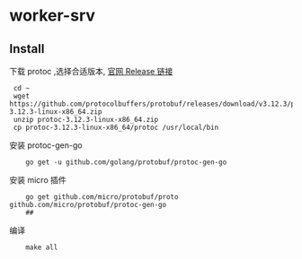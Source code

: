 # worker-srv

## Install

下载 protoc ,选择合适版本, [官网 Release 链接](https://github.com/protocolbuffers/protobuf/releases)        

```shell
 cd ~
 wget https://github.com/protocolbuffers/protobuf/releases/download/v3.12.3/protoc-3.12.3-linux-x86_64.zip
 unzip protoc-3.12.3-linux-x86_64.zip
 cp protoc-3.12.3-linux-x86_64/protoc /usr/local/bin

```


安装 protoc-gen-go      
```shell
    go get -u github.com/golang/protobuf/protoc-gen-go
```

安装 micro 插件     
```shell
    go get github.com/micro/protobuf/proto github.com/micro/protobuf/protoc-gen-go
    ##
```

编译      
```
    make all
```